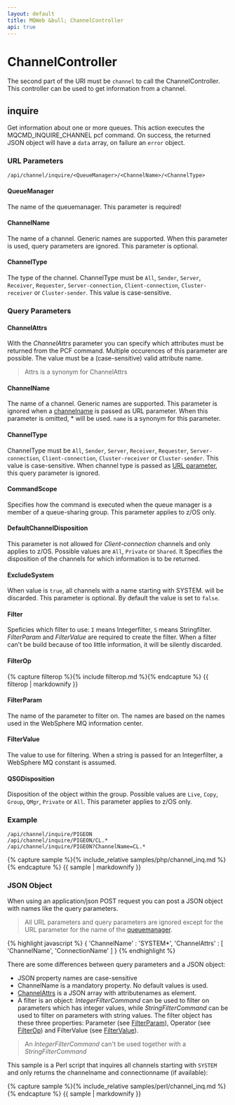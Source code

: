 ```yaml
---
layout: default
title: MQWeb &bull; ChannelController
api: true
---
```

ChannelController
=================

The second part of the URI must be `channel` to call the ChannelController.
This controller can be used to get information from a channel.

## <a name="inquire"></a>inquire
Get information about one or more queues. This action executes the
MQCMD_INQUIRE_CHANNEL pcf command.
On success, the returned JSON object will have a `data` array, on failure an
 `error` object.

### <a name="inquireURL"></a>URL Parameters
`/api/channel/inquire/<QueueManager>/<ChannelName>/<ChannelType>`

#### <a name="inquireURLQueueManager"></a>QueueManager
The name of the queuemanager. This parameter is required!

#### <a name="inquireURLChannelName"></a>ChannelName
The name of a channel. Generic names are supported. When this parameter is used,
query parameters are ignored. This parameter is optional.

#### <a name="inquireURLChannelType"></a>ChannelType
The type of the channel. ChannelType must be `All`, `Sender`, `Server`,
`Receiver`, `Requester`, `Server-connection`, `Client-connection`,
`Cluster-receiver` or `Cluster-sender`. This value is case-sensitive.

### <a name="inquireQuery"></a>Query Parameters

#### <a name="inquireQueryChannelAttrs"></a>ChannelAttrs
With the *ChannelAttrs* parameter you can specify which attributes must be
returned from the PCF command. Multiple occurences of this parameter are
possible. The value must be a (case-sensitive) valid attribute name.

> Attrs is a synonym for ChannelAttrs

#### <a name="inquireQueryChannelName"></a>ChannelName
The name of a channel. Generic names are supported. This parameter is ignored
when a [channelname](#inquireURLChannelName) is passed as URL parameter. When
this parameter is omitted, * will be used. `name` is a synonym for this
parameter.

#### <a name="inquireQueryChannelType"></a>ChannelType
ChannelType must be `All`, `Sender`, `Server`, `Receiver`, `Requester`,
`Server-connection`, `Client-connection`, `Cluster-receiver` or
`Cluster-sender`. This value is case-sensitive. When channel type is passed as
[URL parameter](#inquireURLChannelType), this query parameter is ignored.

#### <a name="inquireQueryCommandScope"></a>CommandScope
Specifies how the command is executed when the queue manager is a member of a
queue-sharing group. This parameter applies to z/OS only.

#### <a name="inquireQueryDefaultChannelDisposition"></a>DefaultChannelDisposition
This parameter is not allowed for *Client-connection* channels and only applies
to z/OS. Possible values are `All`, `Private` or `Shared`. It Specifies the
disposition of the channels for which information is to be returned.

#### <a name="inquiryQueryExcludeSystem"></a>ExcludeSystem
When value is `true`, all channels with a name starting with SYSTEM. will be
discarded. This parameter is optional. By default the value is set to `false`.

#### <a name="inquireQueryFilter"></a>Filter
Speficies which filter to use: `I` means Integerfilter, `S` means Stringfilter.
*FilterParam* and *FilterValue* are required to create the filter. When a
filter can't be build because of too little information, it will be silently
discarded.

#### <a name="inquireQueryFilterOp"></a>FilterOp
{% capture filterop %}{% include filterop.md %}{% endcapture %}
{{ filterop | markdownify }}

#### <a name="inquireQueryFilterParam"></a>FilterParam
The name of the parameter to filter on. The names are based on the names used
in the WebSphere MQ information center.

#### <a name="inquireQueryFilterValue"></a>FilterValue
The value to use for filtering. When a string is passed for an Integerfilter,
a WebSphere MQ constant is assumed.

#### <a name="inquireQueryQSGDisposition"></a>QSGDisposition
Disposition of the object within the group. Possible values are `Live`, `Copy`,
`Group`, `QMgr`, `Private` or `All`. This parameter applies to z/OS only.

### <a name="inquireExample"></a>Example
`/api/channel/inquire/PIGEON`  
`/api/channel/inquire/PIGEON/CL.*`  
`/api/channel/inquire/PIGEON?ChannelName=CL.*`

{% capture sample %}{% include_relative samples/php/channel_inq.md %}{% endcapture %}
{{ sample | markdownify }}

### <a name="inquireJSON"></a>JSON Object
When using an application/json POST request you can post a JSON object with
names like the query parameters.

> All URL parameters and query parameters are ignored except for the URL
> parameter for the name of the [queuemanager](#inquireUrlQueueManager).

{% highlight javascript %}
    {
      'ChannelName' : 'SYSTEM*',
      'ChannelAttrs' : [
        'ChannelName',
        'ConnectionName'
      ]
    }
{% endhighlight %}

There are some differences between query parameters and a JSON object:

+ JSON property names are case-sensitive
+ ChannelName is a mandatory property. No default values is used.
+ [ChannelAttrs](#inquireQueryChannelAttrs) is a JSON array with attributenames
  as element.
+ A filter is an object: *IntegerFilterCommand* can be used to filter on
  parameters which has integer values, while *StringFilterCommand* can be used
  to filter on parameters with string values. The filter object has these
  three properties: Parameter (see [FilterParam](#inquireQueryFilterParam)),
  Operator (see [FilterOp](#inquireQueryFilterOp)) and FilterValue
  (see [FilterValue](#inquireQueryFilterValue)).

> An *IntegerFilterCommand* can't be used together with a *StringFilterCommand*

This sample is a Perl script that inquires all channels starting with `SYSTEM`
and only returns the channelname and connectionname (if available):

{% capture sample %}{% include_relative samples/perl/channel_inq.md %}{% endcapture %}
{{ sample | markdownify }}
